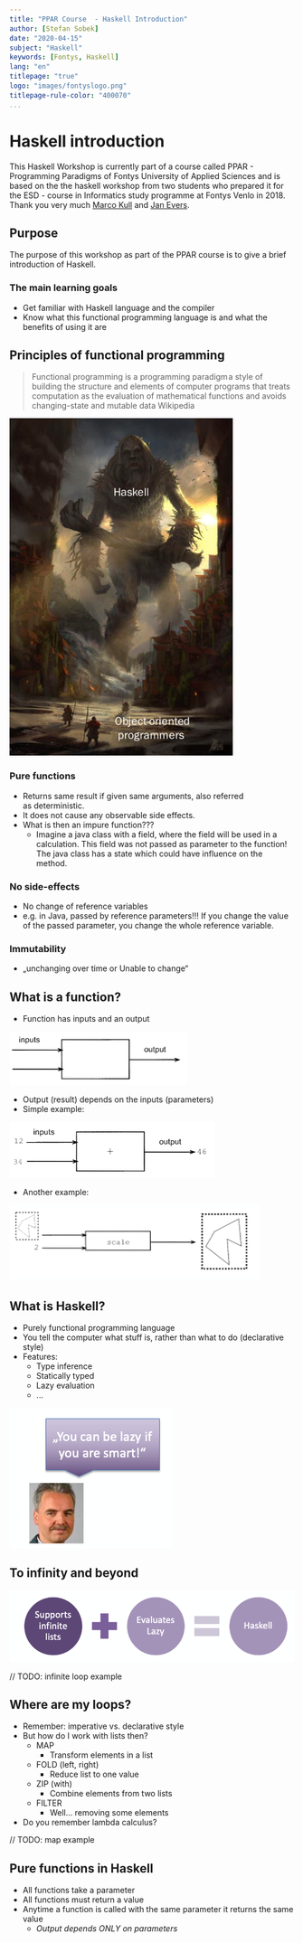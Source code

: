 ```yaml
---
title: "PPAR Course  - Haskell Introduction"
author: [Stefan Sobek]
date: "2020-04-15"
subject: "Haskell"
keywords: [Fontys, Haskell]
lang: "en"
titlepage: "true"
logo: "images/fontyslogo.png"
titlepage-rule-color: "400070"
...
```


# Haskell introduction

This Haskell Workshop is currently part of a course called PPAR - Programming Paradigms of Fontys University of Applied Sciences and is based on the the haskell workshop from two students who prepared it for the ESD - course in Informatics study programme at Fontys Venlo in 2018. Thank you very much [Marco Kull](https://github.com/MarcoKull) and [Jan Evers](https://github.com/Backend-Giraffe). 

## Purpose

The purpose of this workshop as part of the PPAR course is to give a brief introduction of Haskell. 

### The main learning goals

- Get familiar with Haskell language and the compiler
- Know what this functional programming language is and what the benefits of using it are

## Principles of functional programming

> Functional programming is a programming paradigm a style of building the structure and elements of computer programs that treats computation as the evaluation of mathematical functions and avoids changing-state and mutable data 
> Wikipedia

![Haskell vs OO](images/haskell-intro.png)

### Pure functions
- Returns same result if given same arguments, also referred as deterministic.
- It does not cause any observable side effects.  
- What is then an impure function??? 
    - Imagine a java class with a field, where the field will be used in a calculation. This field was not passed as parameter to the function! The java class has a state which could have influence on the method.
   
### No side-effects

- No change of reference variables
- e.g. in Java, passed by reference parameters!!! If you change the value of the passed parameter, you change the whole reference variable. 

### Immutability
- „unchanging over time or Unable to change“

## What is a function?

- Function has inputs and an output 

![Inputs and Outputs](images/input-output1.png)

- Output (result) depends on the inputs (parameters)
- Simple example: 

![Simple example](images/input-output2.png)

- Another example: 

![Input and Output other example](images/input-output3.png)

## What is Haskell?

- Purely functional programming language 
- You tell the computer what stuff is, rather than what to do (declarative style) 
- Features: 
    - Type inference 
    - Statically typed 
    - Lazy evaluation 
    - ...
    
![images/lazy-when-smart.png](images/lazy-when-smart.png)

## To infinity and beyond

![images/inifinity1.png](images/inifinity1.png)

// TODO: infinite loop example

## Where are my loops?

- Remember: imperative vs. declarative style 
- But how do I work with lists then? 
    - MAP
        - Transform elements in a list
    - FOLD (left, right)
        - Reduce list to one value
    - ZIP (with)
        - Combine elements from two lists
    - FILTER
        - Well... removing some elements
- Do you remember lambda calculus?

// TODO: map example

## Pure functions in Haskell

- All functions take a parameter 
- All functions must return a value 
- Anytime a function is called with the same parameter it returns the same value 
    - *Output depends ONLY on parameters*

